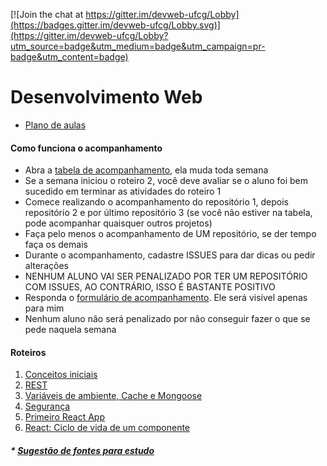 [![Join the chat at https://gitter.im/devweb-ufcg/Lobby](https://badges.gitter.im/devweb-ufcg/Lobby.svg)](https://gitter.im/devweb-ufcg/Lobby?utm_source=badge&utm_medium=badge&utm_campaign=pr-badge&utm_content=badge)

# Desenvolvimento Web

* [Plano de aulas](https://docs.google.com/spreadsheets/d/e/2PACX-1vRNuyRzq82TVm3ARJtopS2vCzxCl5_U1exKr4296FM7Dtog3GTP-VPCiEUpgoYuwt7iWcloQ-yn9joF/pubhtml)

#### Como funciona o acompanhamento
* Abra a [tabela de acompanhamento](https://docs.google.com/spreadsheets/d/e/2PACX-1vRG55L2Vb2ZxgdY8kvKgQ5r78AH0zPkrCn1xuD9kt1X5ZJfZDqa14jTwu_hlLizC519ESybThsL8W-H/pubhtml), ela muda toda semana
* Se a semana iniciou o roteiro 2, você deve avaliar se o aluno foi bem sucedido em terminar as atividades do roteiro 1
* Comece realizando o acompanhamento do repositório 1, depois repositório 2 e por último repositório 3 (se você não estiver na tabela, pode acompanhar quaisquer outros projetos)
* Faça pelo menos o acompanhamento de UM repositório, se der tempo faça os demais
* Durante o acompanhamento, cadastre ISSUES para dar dicas ou pedir alterações
* NENHUM ALUNO VAI SER PENALIZADO POR TER UM REPOSITÓRIO COM ISSUES, AO CONTRÁRIO, ISSO É BASTANTE POSITIVO
* Responda o [formulário de acompanhamento](https://docs.google.com/forms/d/e/1FAIpQLSegQV2FCm-yPc_tYPT3lpCgVZEhaBqKUI9CsGdwihFx1GDhCg/viewform?usp=sf_link). Ele será visível apenas para mim
* Nenhum aluno não será penalizado por não conseguir fazer o que se pede naquela semana


#### Roteiros
1. [Conceitos iniciais](roteiros/010_Conceitos_Iniciais.md)
2. [REST](roteiros/020_REST.md)
3. [Variáveis de ambiente, Cache e Mongoose](roteiros/030_Env_Cache_Mongoose.md)
4. [Segurança](roteiros/040_seguranca.md)
5. [Primeiro React App](roteiros/050_Primeiro_React_App.md)
6. [React: Ciclo de vida de um componente](roteiros/060_Ciclo_de_Vida_do_Componente.md)

##### * [Sugestão de fontes para estudo](onde_estudar.md)


